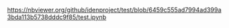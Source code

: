 https://nbviewer.org/github/idenproject/test/blob/6459c555ad7994ad399a3bda113b5738dddc9f85/test.ipynb
